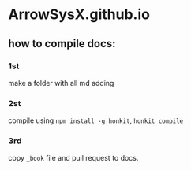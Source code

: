 # ArrowSysX.github.io

## how to compile docs:

### 1st
make a folder with all md adding
### 2st
compile using `npm install -g honkit`, `honkit compile`
### 3rd
copy `_book` file and pull request to docs.
